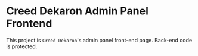 # Creed Dekaron Admin Panel Frontend

This project is `Creed Dekaron`'s admin panel front-end page. Back-end code is protected.
